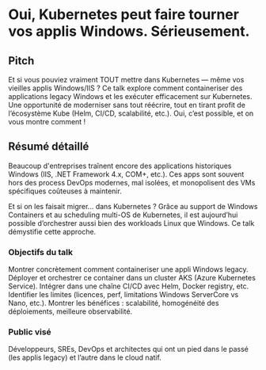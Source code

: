 
# Oui, Kubernetes peut faire tourner vos applis Windows. Sérieusement.

## Pitch

Et si vous pouviez vraiment TOUT mettre dans Kubernetes — même vos vieilles applis Windows/IIS ?
Ce talk explore comment containeriser des applications legacy Windows et les exécuter efficacement sur Kubernetes. Une opportunité de moderniser sans tout réécrire, tout en tirant profit de l’écosystème Kube (Helm, CI/CD, scalabilité, etc.). Oui, c’est possible, et on vous montre comment !

## Résumé détaillé

Beaucoup d'entreprises traînent encore des applications historiques Windows (IIS, .NET Framework 4.x, COM+, etc.). Ces apps sont souvent hors des process DevOps modernes, mal isolées, et monopolisent des VMs spécifiques coûteuses à maintenir.

Et si on les faisait migrer... dans Kubernetes ? Grâce au support de Windows Containers et au scheduling multi-OS de Kubernetes, il est aujourd’hui possible d’orchestrer aussi bien des workloads Linux que Windows. Ce talk démystifie cette approche.

### Objectifs du talk
Montrer concrètement comment containeriser une appli Windows legacy.
Déployer et orchestrer ce container dans un cluster AKS (Azure Kubernetes Service).
Intégrer dans une chaîne CI/CD avec Helm, Docker registry, etc.
Identifier les limites (licences, perf, limitations Windows ServerCore vs Nano, etc.).
Montrer les bénéfices : scalabilité, homogénéité des déploiements, meilleure observabilité.

### Public visé
Développeurs, SREs, DevOps et architectes qui ont un pied dans le passé (les applis legacy) et l’autre dans le cloud natif.
